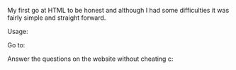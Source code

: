 My first go at HTML to be honest and although I had some difficulties it was fairly simple and straight forward. 

Usage:

Go to:


Answer the questions on the website without cheating c: 


